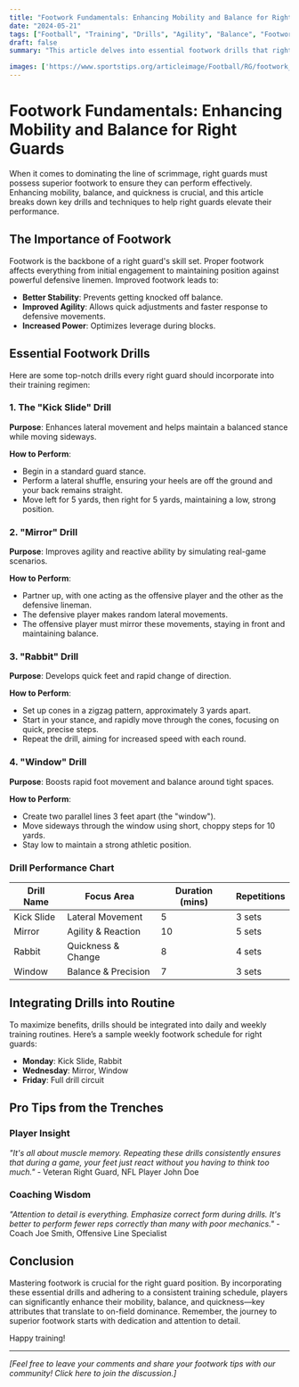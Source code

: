 ```yaml
---
title: "Footwork Fundamentals: Enhancing Mobility and Balance for Right Guards"
date: "2024-05-21"
tags: ["Football", "Training", "Drills", "Agility", "Balance", "Footwork", "Right Guards", "Coaching", "Mobility"]
draft: false
summary: "This article delves into essential footwork drills that right guards can implement to improve agility, balance, and quickness, supported by both player insights and coaching wisdom."

images: ['https://www.sportstips.org/articleimage/Football/RG/footwork_fundamentals_enhancing_mobility_and_balance_for_right_guards.webp']
---
```


# Footwork Fundamentals: Enhancing Mobility and Balance for Right Guards

When it comes to dominating the line of scrimmage, right guards must possess superior footwork to ensure they can perform effectively. Enhancing mobility, balance, and quickness is crucial, and this article breaks down key drills and techniques to help right guards elevate their performance.

## The Importance of Footwork

Footwork is the backbone of a right guard's skill set. Proper footwork affects everything from initial engagement to maintaining position against powerful defensive linemen. Improved footwork leads to:

- **Better Stability**: Prevents getting knocked off balance.
- **Improved Agility**: Allows quick adjustments and faster response to defensive movements.
- **Increased Power**: Optimizes leverage during blocks.
  
## Essential Footwork Drills

Here are some top-notch drills every right guard should incorporate into their training regimen:

### 1. **The "Kick Slide" Drill**

**Purpose**: Enhances lateral movement and helps maintain a balanced stance while moving sideways.

**How to Perform**:
- Begin in a standard guard stance.
- Perform a lateral shuffle, ensuring your heels are off the ground and your back remains straight.
- Move left for 5 yards, then right for 5 yards, maintaining a low, strong position.
  
### 2. **"Mirror" Drill**

**Purpose**: Improves agility and reactive ability by simulating real-game scenarios.

**How to Perform**:
- Partner up, with one acting as the offensive player and the other as the defensive lineman.
- The defensive player makes random lateral movements.
- The offensive player must mirror these movements, staying in front and maintaining balance.

### 3. **"Rabbit" Drill**

**Purpose**: Develops quick feet and rapid change of direction.

**How to Perform**:
- Set up cones in a zigzag pattern, approximately 3 yards apart.
- Start in your stance, and rapidly move through the cones, focusing on quick, precise steps.
- Repeat the drill, aiming for increased speed with each round.

### 4. **"Window" Drill**

**Purpose**: Boosts rapid foot movement and balance around tight spaces.

**How to Perform**:
- Create two parallel lines 3 feet apart (the "window").
- Move sideways through the window using short, choppy steps for 10 yards.
- Stay low to maintain a strong athletic position.

### **Drill Performance Chart**

| Drill Name        | Focus Area          | Duration (mins) | Repetitions |
|-------------------|---------------------|-----------------|-------------|
| Kick Slide        | Lateral Movement    | 5               | 3 sets      |
| Mirror            | Agility & Reaction  | 10              | 5 sets      |
| Rabbit            | Quickness & Change  | 8               | 4 sets      |
| Window            | Balance & Precision | 7               | 3 sets      |

## Integrating Drills into Routine

To maximize benefits, drills should be integrated into daily and weekly training routines. Here’s a sample weekly footwork schedule for right guards:

- **Monday**: Kick Slide, Rabbit
- **Wednesday**: Mirror, Window
- **Friday**: Full drill circuit

## Pro Tips from the Trenches

### **Player Insight**
_"It's all about muscle memory. Repeating these drills consistently ensures that during a game, your feet just react without you having to think too much."_ - Veteran Right Guard, NFL Player John Doe

### **Coaching Wisdom**
_"Attention to detail is everything. Emphasize correct form during drills. It's better to perform fewer reps correctly than many with poor mechanics."_ - Coach Joe Smith, Offensive Line Specialist

## Conclusion

Mastering footwork is crucial for the right guard position. By incorporating these essential drills and adhering to a consistent training schedule, players can significantly enhance their mobility, balance, and quickness—key attributes that translate to on-field dominance. Remember, the journey to superior footwork starts with dedication and attention to detail.

Happy training!

---

_[Feel free to leave your comments and share your footwork tips with our community! Click here to join the discussion.]_
```